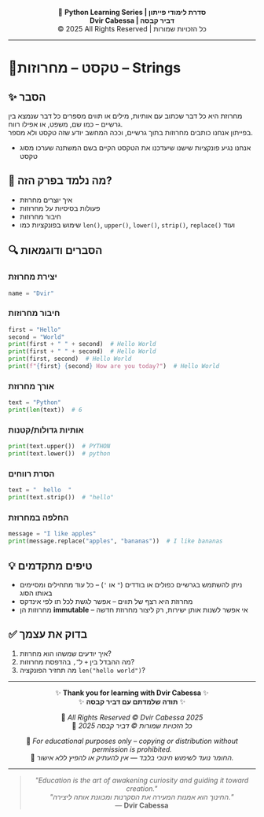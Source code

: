 <!-- DC_HEADER_START -->
<div align="center">

🐍 **Python Learning Series | סדרת לימודי פייתון**  
**Dvir Cabessa | דביר קבסה**  
© 2025 All Rights Reserved | כל הזכויות שמורות

</div>

---
<!-- DC_HEADER_END -->

# 📘טקסט – מחרוזות – Strings

## ✨ הסבר
מחרוזת היא כל דבר שכתוב עם אותיות, מילים או תווים מספרים כל דבר שנמצא בין גרשיים – כמו שם, משפט, או אפילו רווח.  
בפייתון אנחנו כותבים מחרוזות בתוך גרשיים, וככה המחשב יודע שזה טקסט ולא מספר.
- אנחנו נגיע פונקציות שישנו שיעדכנו את הטקסט הקיים בשם המשתנה שערכו מסוג טקסט

## 🧠 מה נלמד בפרק הזה?
- איך יוצרים מחרוזת  
- פעולות בסיסיות על מחרוזות  
- חיבור מחרוזות  
- שימוש בפונקציות כמו `len()`, `upper()`, `lower()`, `strip()`, `replace()` ועוד  

## 🔍 הסברים ודוגמאות

### יצירת מחרוזת
```python
name = "Dvir"
```

### חיבור מחרוזות
```python
first = "Hello"
second = "World"
print(first + " " + second)  # Hello World
print(first + " " + second)  # Hello World
print(first, second)  # Hello World
print(f"{first} {second} How are you today?")  # Hello World
```

### אורך מחרוזת
```python
text = "Python"
print(len(text))  # 6
```

### אותיות גדולות/קטנות
```python
print(text.upper())  # PYTHON
print(text.lower())  # python
```

### הסרת רווחים
```python
text = "  hello  "
print(text.strip())  # "hello"
```

### החלפה במחרוזת
```python
message = "I like apples"
print(message.replace("apples", "bananas"))  # I like bananas
```

## 💡 טיפים מתקדמים
- ניתן להשתמש בגרשיים כפולים או בודדים (`"` או `'`) – כל עוד מתחילים ומסיימים באותו הסוג  
- מחרוזת היא רצף של תווים – אפשר לגשת לכל תו לפי אינדקס  
- מחרוזות הן **immutable** – אי אפשר לשנות אותן ישירות, רק ליצור מחרוזת חדשה  

## ✅ בדוק את עצמך
1. איך יודעים שמשהו הוא מחרוזת?  
2. מה ההבדל בין `+` ל־`,` בהדפסת מחרוזות?  
3. מה תחזיר הפונקציה `len("hello world")`?

<!-- DC_FOOTER_START -->
---

<div align="center">

✨ **Thank you for learning with Dvir Cabessa** ✨  
✨ **תודה שלמדתם עם דביר קבסה** ✨  

📘 *All Rights Reserved © Dvir Cabessa 2025*  
📘 *כל הזכויות שמורות © דביר קבסה 2025*  

🔗 *For educational purposes only – copying or distribution without permission is prohibited.*  
🔗 *החומר נועד לשימוש חינוכי בלבד — אין להעתיק או להפיץ ללא אישור.*

---

> _"Education is the art of awakening curiosity and guiding it toward creation."_  
> _"החינוך הוא אמנות המעירה את הסקרנות ומכוונת אותה ליצירה."_  
> — **Dvir Cabessa**

</div>
<!-- DC_FOOTER_END -->

